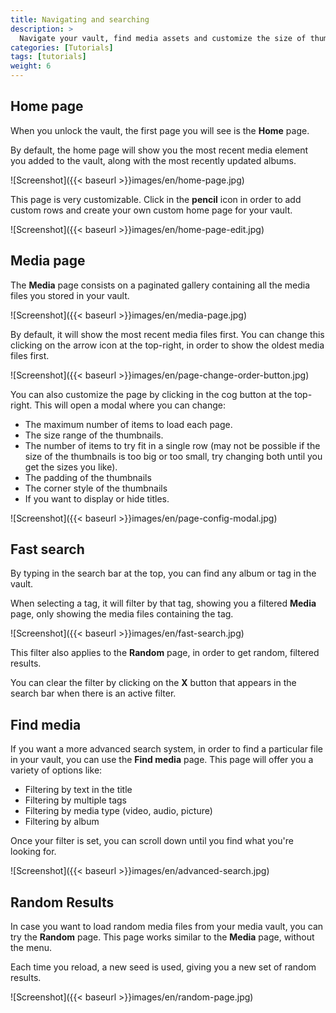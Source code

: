 ```yaml
---
title: Navigating and searching
description: >
  Navigate your vault, find media assets and customize the size of thumbnails.
categories: [Tutorials]
tags: [tutorials]
weight: 6
---
```


## Home page

When you unlock the vault, the first page you will see is the **Home** page.

By default, the home page will show you the most recent media element you added to the vault, along with the most recently updated albums.

![Screenshot]({{< baseurl >}}images/en/home-page.jpg)

This page is very customizable. Click in the **pencil** icon in order to add custom rows and create your own custom home page for your vault.

![Screenshot]({{< baseurl >}}images/en/home-page-edit.jpg)

## Media page

The **Media** page consists on a paginated gallery containing all the media files you stored in your vault.

![Screenshot]({{< baseurl >}}images/en/media-page.jpg)

By default, it will show the most recent media files first. You can change this clicking on the arrow icon at the top-right, in order to show the oldest media files first.

![Screenshot]({{< baseurl >}}images/en/page-change-order-button.jpg)

You can also customize the page by clicking in the cog button at the top-right. This will open a modal where you can change:

 - The maximum number of items to load each page.
 - The size range of the thumbnails.
 - The number of items to try fit in a single row (may not be possible if the size of the thumbnails is too big or too small, try changing both until you get the sizes you like).
 - The padding of the thumbnails
 - The corner style of the thumbnails
 - If you want to display or hide titles.

![Screenshot]({{< baseurl >}}images/en/page-config-modal.jpg)

## Fast search

By typing in the search bar at the top, you can find any album or tag in the vault.

When selecting a tag, it will filter by that tag, showing you a filtered **Media** page, only showing the media files containing the tag.

![Screenshot]({{< baseurl >}}images/en/fast-search.jpg)

This filter also applies to the **Random** page, in order to get random, filtered results.

You can clear the filter by clicking on the **X** button that appears in the search bar when there is an active filter.

## Find media

If you want a more advanced search system, in order to find a particular file in your vault, you can use the **Find media** page. This page will offer you a variety of options like:

 - Filtering by text in the title
 - Filtering by multiple tags
 - Filtering by media type (video, audio, picture)
 - Filtering by album

Once your filter is set, you can scroll down until you find what you're looking for.

![Screenshot]({{< baseurl >}}images/en/advanced-search.jpg)

## Random Results

In case you want to load random media files from your media vault, you can try the **Random** page. This page works similar to the **Media** page, without the menu.

Each time you reload, a new seed is used, giving you a new set of random results.

![Screenshot]({{< baseurl >}}images/en/random-page.jpg)
